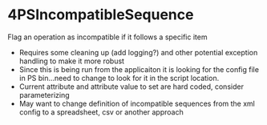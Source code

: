 # 4PSIncompatibleSequence
Flag an operation as incompatible if it follows a specific item

- Requires some cleaning up (add logging?) and other potential exception handling to make it more robust
- Since this is being run from the applicaiton it is looking for the config file in PS bin...need to change to look for it in the script location.
- Current attribute and attribute value to set are hard coded, consider parameterizing
- May want to change definition of incompatible sequences from the xml config to a spreadsheet, csv or another approach
